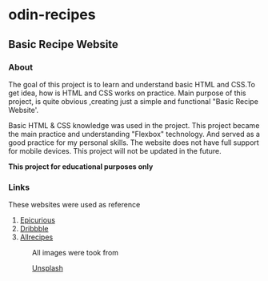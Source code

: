 # odin-recipes

<h2>Basic Recipe Website </h2>
<h3>About</h3>

<p>The goal of this project is to learn and understand basic HTML and CSS.To get idea, how is HTML and CSS works on practice.
Main purpose of this project, is quite obvious ,creating just a simple and functional "Basic Recipe Website'.</p>

<p>Basic HTML & CSS knowledge was used in the project. This project became the main practice and understanding "Flexbox" technology. And served as a good practice for my personal skills. The website does not have full support for mobile devices. This project will not be updated in the future.</p>

<p><strong>This project for educational purposes only</strong></p>

<h3>Links</h3>
<p>These websites were used as reference</p>
<ol>
<li><a href="https://www.epicurious.com/">Epicurious</a></li>
<li><a href="https://dribbble.com/shots/17448484-Food-recipe-blog-template/attachments/12580214?mode=media">Dribbble</a></li>
<li><a href="https://www.allrecipes.com/">Allrecipes</a></li>
<ol>

<p>All images were took from</p><a href="https://unsplash.com/">Unsplash</a></p>
